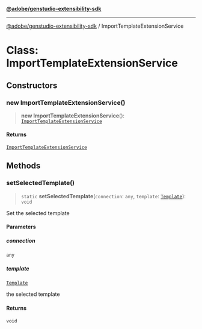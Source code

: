 [**@adobe/genstudio-extensibility-sdk**](../README.md)

***

[@adobe/genstudio-extensibility-sdk](../globals.md) / ImportTemplateExtensionService

# Class: ImportTemplateExtensionService

## Constructors

### new ImportTemplateExtensionService()

> **new ImportTemplateExtensionService**(): [`ImportTemplateExtensionService`](ImportTemplateExtensionService.md)

#### Returns

[`ImportTemplateExtensionService`](ImportTemplateExtensionService.md)

## Methods

### setSelectedTemplate()

> `static` **setSelectedTemplate**(`connection`: `any`, `template`: [`Template`](../type-aliases/Template.md)): `void`

Set the selected template

#### Parameters

##### connection

`any`

##### template

[`Template`](../type-aliases/Template.md)

the selected template

#### Returns

`void`

